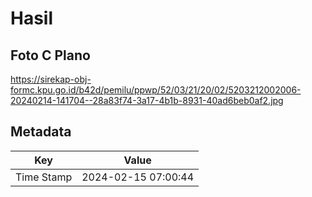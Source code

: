 # Hasil

## Foto C Plano

https://sirekap-obj-formc.kpu.go.id/b42d/pemilu/ppwp/52/03/21/20/02/5203212002006-20240214-141704--28a83f74-3a17-4b1b-8931-40ad6beb0af2.jpg


## Metadata

| Key        | Value               |
| ---------- | ------------------- |
| Time Stamp | 2024-02-15 07:00:44 |



